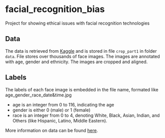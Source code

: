# facial_recognition_bias

Project for showing ethical issues with facial recognition technologies

## Data

The data is retrieved from [Kaggle](https://www.kaggle.com/) and is stored in file `crop_part1` in folder `data`. File stores over thousands of face images. The images are annotated with age, gender and ethnicity. The images are cropped and aligned.

## Labels

The labels of each face image is embedded in the file name, formated like
age_gender_race_date&time.jpg

- age is an integer from 0 to 116, indicating the age
- gender is either 0 (male) or 1 (female)
- race is an integer from 0 to 4, denoting White, Black, Asian, Indian, and Others (like Hispanic, Latino, Middle Eastern).

More information on data can be found [here](https://susanqq.github.io/UTKFace/).
